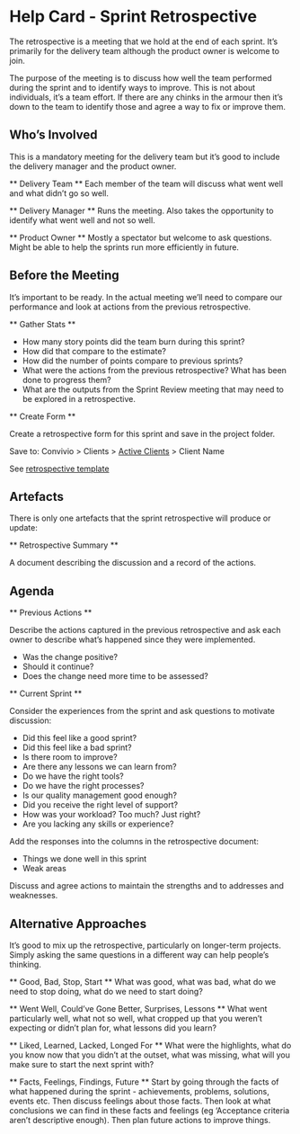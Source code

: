 # Help Card - Sprint Retrospective

The retrospective is a meeting that we hold at the end of each sprint. It’s primarily for the delivery team although the product owner is welcome to join.

The purpose of the meeting is to discuss how well the team performed during the sprint and to identify ways to improve. This is not about individuals, it’s a team effort. If there are any chinks in the armour then it’s down to the team to identify those and agree a way to fix or improve them.

## Who’s Involved

This is a mandatory meeting for the delivery team but it’s good to include the delivery manager and the product owner.

** Delivery Team ** Each member of the team will discuss what went well and what didn’t go so well.

** Delivery Manager ** Runs the meeting. Also takes the opportunity to identify what went well and not so well.

** Product Owner ** Mostly a spectator but welcome to ask questions. Might be able to help the sprints run more efficiently in future.

## Before the Meeting

It’s important to be ready. In the actual meeting we’ll need to compare our performance and look at actions from the previous retrospective.

** Gather Stats **

* How many story points did the team burn during this sprint?
* How did that compare to the estimate?
* How did the number of points compare to previous sprints?
* What were the actions from the previous retrospective? What has been done to progress them?
* What are the outputs from the Sprint Review meeting that may need to be explored in a retrospective.

** Create Form **

Create a retrospective form for this sprint and save in the project folder.

Save to: Convivio &gt; Clients &gt; [Active Clients](https://drive.google.com/drive/folders/0B0adEBtk1YXvd3NOYnhIUjQxd3c) &gt; Client Name

See [retrospective template](https://docs.google.com/document/d/1cbUvtQyb-UXEWDdRyS2rqEpfKd4mwn0G3AnU1ga3Ya0/edit)

## Artefacts

There is only one artefacts that the sprint retrospective will produce or update:

** Retrospective Summary **

A document describing the discussion and a record of the actions.

## Agenda

** Previous Actions **

Describe the actions captured in the previous retrospective and ask each owner to describe what’s happened since they were implemented.

* Was the change positive? 
* Should it continue? 
* Does the change need more time to be assessed?

** Current Sprint **

Consider the experiences from the sprint and ask questions to motivate discussion:

* Did this feel like a good sprint?
* Did this feel like a bad sprint?
* Is there room to improve?
* Are there any lessons we can learn from?
* Do we have the right tools?
* Do we have the right processes?
* Is our quality management good enough?
* Did you receive the right level of support?
* How was your workload? Too much? Just right?
* Are you lacking any skills or experience?

Add the responses into the columns in the retrospective document:

* Things we done well in this sprint
* Weak areas

Discuss and agree actions to maintain the strengths and to addresses and weaknesses.

## Alternative Approaches

It’s good to mix up the retrospective, particularly on longer-term projects. Simply asking the same questions in a different way can help people’s thinking.

** Good, Bad, Stop, Start ** What was good, what was bad, what do we need to stop doing, what do we need to start doing?

** Went Well, Could’ve Gone Better, Surprises, Lessons ** What went particularly well, what not so well, what cropped up that you weren’t expecting or didn’t plan for, what lessons did you learn?

** Liked, Learned, Lacked, Longed For ** What were the highlights, what do you know now that you didn’t at the outset, what was missing, what will you make sure to start the next sprint with?

** Facts, Feelings, Findings, Future ** Start by going through the facts of what happened during the sprint - achievements, problems, solutions, events etc. Then discuss feelings about those facts. Then look at what conclusions we can find in these facts and feelings \(eg ‘Acceptance criteria aren’t descriptive enough\). Then plan future actions to improve things.

